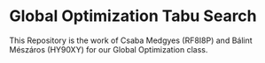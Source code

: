 # Global Optimization Tabu Search

This Repository is the work of Csaba Medgyes (RF8I8P) and Bálint Mészáros (HY90XY) for our Global Optimization class.
